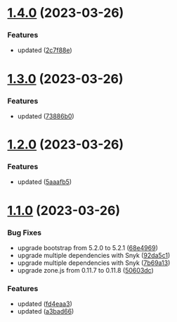 # [1.4.0](https://github.com/manthanank/manthanank.github.io/compare/v1.3.0...v1.4.0) (2023-03-26)


### Features

* updated ([2c7f88e](https://github.com/manthanank/manthanank.github.io/commit/2c7f88eb8a12854b6061acd35f7894991450a360))



# [1.3.0](https://github.com/manthanank/manthanank.github.io/compare/v1.2.0...v1.3.0) (2023-03-26)


### Features

* updated ([73886b0](https://github.com/manthanank/manthanank.github.io/commit/73886b0a0a941c72c821be461785a90646e2e051))



# [1.2.0](https://github.com/manthanank/manthanank.github.io/compare/v1.1.0...v1.2.0) (2023-03-26)


### Features

* updated ([5aaafb5](https://github.com/manthanank/manthanank.github.io/commit/5aaafb569fbd3585d799d5104e67f0f12d5b0038))



# [1.1.0](https://github.com/manthanank/manthanank.github.io/compare/50603dc988a8b88b9a5c38df6213039dd6220dc2...v1.1.0) (2023-03-26)


### Bug Fixes

* upgrade bootstrap from 5.2.0 to 5.2.1 ([68e4969](https://github.com/manthanank/manthanank.github.io/commit/68e4969803bb75245036acb2cc6b0b32c5887878))
* upgrade multiple dependencies with Snyk ([92da5c1](https://github.com/manthanank/manthanank.github.io/commit/92da5c1e1236eb3b20727ba860335f1b5fb8be3f))
* upgrade multiple dependencies with Snyk ([7b69a13](https://github.com/manthanank/manthanank.github.io/commit/7b69a133c7cae0c7649a1ff2b6536a111540a7a0))
* upgrade zone.js from 0.11.7 to 0.11.8 ([50603dc](https://github.com/manthanank/manthanank.github.io/commit/50603dc988a8b88b9a5c38df6213039dd6220dc2))


### Features

* updated ([fd4eaa3](https://github.com/manthanank/manthanank.github.io/commit/fd4eaa34b263716422f04a13aa0274bd622f032a))
* updated ([a3bad66](https://github.com/manthanank/manthanank.github.io/commit/a3bad6675f5e4fee5cbdf96c7af56cc83c5fd583))



